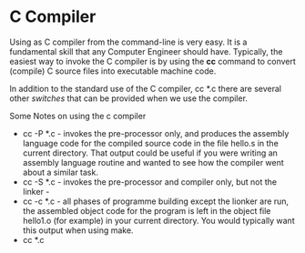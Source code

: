 # C Compiler
Using as C compiler from the command-line is very easy. It is a fundamental skill that any Computer Engineer should have.
Typically, the easiest way to invoke the C compiler is by using the **cc** command to convert (compile) C source files into executable machine code.


In addition to the standard use of the C compiler, cc \*.c there are several other *switches* that can be provided when we use the compiler.

Some Notes on using the c compiler
<ul>
  <li> cc   -P  *.c - invokes the pre-processor only, and produces the assembly language code for the compiled source code in the file hello.s in the current directory. That output could be useful if you were writing an assembly language routine and wanted to see how the compiler went about a similar task.
  <li> cc   -S  *.c - invokes the pre-processor and compiler only, but not the linker -  
  <li> cc   -c  *.c - all phases of programme building except the lionker are run, the assembled object code for the program is left in the object file hello1.o (for example) in your current directory. You would typically want this output when using make.
  <li> cc     *.c 
</ul>
